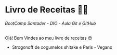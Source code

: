 # Livro de Receitas :woman_cook:
###### BootCamp Santader - DIO - Aula Git e GitHub

Olá! Bem Vindes ao meu livro de receitas :blush:

- Strogonoff de cogumelos shitake e Paris - Vegano


